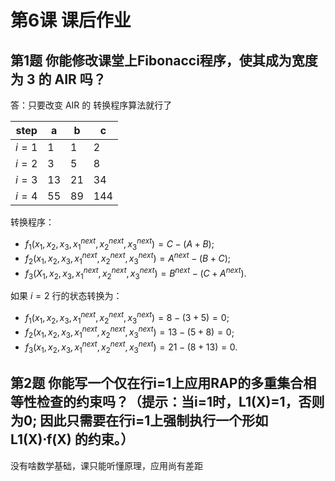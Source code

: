 
# 第6课 课后作业

## 第1题 你能修改课堂上Fibonacci程序，使其成为宽度为 3 的 AIR 吗？

答：只要改变 AIR 的 转换程序算法就行了

|step|a|b|c|
|----|----|----|----|
| $i=1$ |1|1|2|
| $i=2$ |3|5|8|
| $i=3$ |13|21|34|
| $i=4$ |55|89|144|

转换程序：
* $f_1(x_1,x_2,x_3,x_1^{next},x_2^{next},x_3^{next}) = C - (A + B)$;
* $f_2(x_1,x_2,x_3,x_1^{next},x_2^{next},x_3^{next}) = A^{next} - (B + C)$;
* $f_3(X_1,x_2,x_3,x_1^{next},x_2^{next},x_3^{next}) = B^{next} - (C + A^{next})$.

如果 $i=2$ 行的状态转换为：
* $f_1(x_1,x_2,x_3,x_1^{next},x_2^{next},x_3^{next}) = 8 - (3 + 5) = 0$;
* $f_2(x_1,x_2,x_3,x_1^{next},x_2^{next},x_3^{next}) = 13 - (5 + 8) = 0$;
* $f_3(x_1,x_2,x_3,x_1^{next},x_2^{next},x_3^{next}) = 21 - (8 + 13) = 0$.

## 第2题 你能写一个仅在行i=1上应用RAP的多重集合相等性检查的约束吗？（提示：当i=1时，L1(X)=1，否则为0; 因此只需要在行i=1上强制执行一个形如 L1(X)⋅f(X) 的约束。）
没有啥数学基础，课只能听懂原理，应用尚有差距
